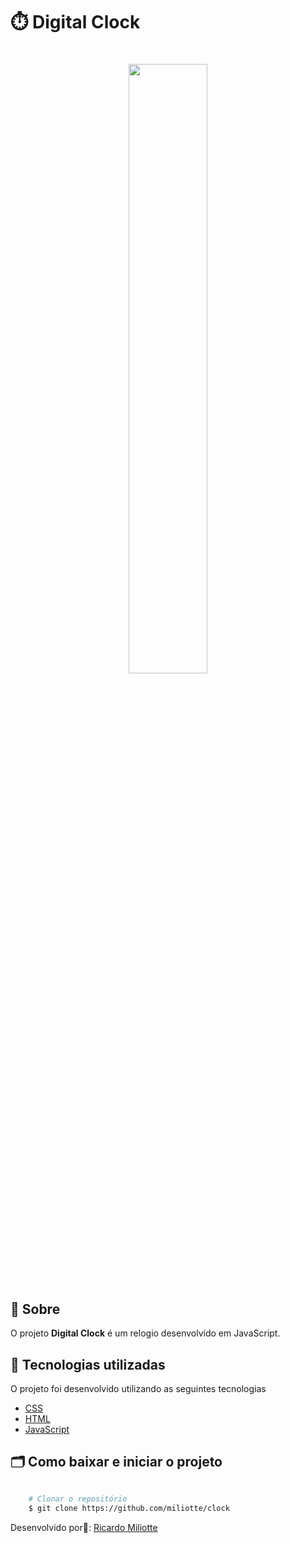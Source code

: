 # ⏱️ Digital Clock

<h1 align="center">
    <img src="github/clock-github.gif" height="50%">
</h1>


## 🔖 Sobre

O projeto **Digital Clock** é um relogio desenvolvido em JavaScript.


## 🚀 Tecnologias utilizadas

O projeto foi desenvolvido utilizando as seguintes tecnologias

- [CSS](https://developer.mozilla.org/pt-BR/docs/Web/CSS)
- [HTML](https://developer.mozilla.org/pt-BR/docs/Web/HTML)
- [JavaScript](https://www.javascript.com/)

## 🗂 Como baixar e iniciar o projeto

```bash

    # Clonar o repositório
    $ git clone https://github.com/miliotte/clock

```

Desenvolvido por👻: [Ricardo Miliotte](https://www.linkedin.com/in/ricardo-miliotte-cruz-a430a0166/)
